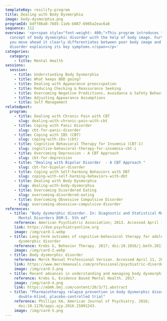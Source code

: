 ```yaml
---
templateKey: resilify-program
title: Dealing with Body Dysmorphia
image: body-dysmorphia.png
programId: bdff86a0-7685-11eb-b087-6905a2eac6a8
sequence: 112
overview: '<p><span style="font-weight: 400;">This program introduces the
  concept of body dysmorphic disorder with the help of body image. Further, as
  you move ahead it clearly differentiates between poor body image and BDD as a
  disorder explaining its key symptoms.</span></p>'
categories:
  category:
    - title: Mental Health
sessions:
  session:
    - title: Understanding Body Dysmorphia
    - title: What keeps BDD going?
    - title: Dealing with Appearance preoccupation
    - title: Reducing Checking & Reassurance Seeking
    - title: Overcoming Negative Predictions, Avoidance & Safety Behaviors
    - title: Adjusting Appearance Assumptions
    - title: Self Management
relatedpost:
  program:
    - title: Dealing with Chronic Pain with CBT
      slug: dealing-with-chronic-pain-with-cbt
    - title: Coping with Panic Disorder
      slug: cbt-for-panic-disorder
    - title: Coping with IBS (CBT)
      slug: coping-with-ibs-(cbt)
    - title: Cognitive Behavioral Therapy for Insomnia (CBT-I)
      slug: cognitive-behavioral-therapy-for-insomnia-cbt-i
    - title: Overcoming Depression - A CBT Approach
      slug: cbt-for-depression
    - title: "Dealing with Bipolar Disorder  - A CBT Approach "
      slug: cbt-for-bipolar-disorder
    - title: Coping with Self-harming Behaviors with DBT
      slug: coping-with-self-harming-behaviors-with-dbt
    - title: Dealing with Body Dysmorphia
      slug: dealing-with-body-dysmorphia
    - title: Overcoming Disordered Eating
      slug: overcoming-disordered-eating
    - title: Overcoming Obsessive Compulsive Disorder
      slug: overcoming-obsessive-compulsive-disorder
references:
  - title: "Body dysmorphic disorder. In: Diagnostic and Statistical Manual of
      Mental Disorders DSM-5. 5th ed"
    reference: American Psychiatric Association; 2013. Accessed April 11, 2019.
    link: https://dsm.psychiatryonline.org
    image: /img/card-1.webp
  - title: Long-term outcomes of cognitive-behavioral therapy for adolescent body
      dysmorphic disorder
    reference: Krebs G, Behavior Therapy. 2017; doi:10.1016/j.beth.2017.01.001.
    image: /img/card-2.webp
  - title: Body dysmorphic disorder
    reference: Merck Manual Professional Version. Accessed April 11, 2019.
    link: https://www.merckmanuals.com/professional/psychiatric-disorders/obsessive-compulsive-and-related-disorders/body-dysmorphic-disorder#
    image: /img/card-3.png
  - title: Recent advances in understanding and managing body dysmorphic disorder
    reference: Krebs G, Evidence Based Mental Health. 2017.
    image: /img/card-4.png
    link: https://ebmh.bmj.com/content/20/3/71.abstract
  - title: "Pharmacotherapy relapse prevention in body dysmorphic disorder: A
      double-blind, placebo-controlled trial"
    reference: Phillips KA, American Journal of Psychiatry. 2016;
      doi:10.1176/appi.ajp.2016.15091243.
    image: /img/card-5.png
---
```


